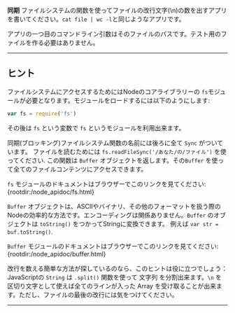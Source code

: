 **同期** ファイルシステムの関数を使ってファイルの改行文字(\n)の数を出すアプリを書いてください。`cat file | wc -l`と同じようなアプリです。

アプリの一つ目のコマンドライン引数はそのファイルのパスです。テスト用のファイルを作る必要はありません。

----------------------------------------------------------------------
## ヒント

ファイルシステムにアクセスするためにはNodeのコアライブラリーの `fs`モジュールが必要となります。モジュールをロードするには以下のようにします:

```js
var fs = require('fs')
```

その後は `fs` という変数で `fs` というモジュールを利用出来ます。

同期(ブロッキング)ファイルシステム関数の名前には後ろに全て `Sync` がついています。  ファイルを読むためには `fs.readFileSync('/あなた/の/ファイル')` を使ってください. この関数は `Buffer` オブジェクトを返します。その`Buffer` を使って全てのファイルコンテンツにアクセスできます。

`fs` モジュールのドキュメントはブラウザーでこのリンクを見てください:
  {rootdir:/node_apidoc/fs.html}

`Buffer` オブジェクトは、ASCIIやバイナリ、その他のフォーマットを扱う際の Nodeの効率的な方法です。エンコーディングは関係ありません。`Buffer` のオブジェクトは `toString()` をつかってStringに変換できます。 例えば `var str = buf.toString()`.

`Buffer` モジュールのドキュメントはブラウザーでこのリンクを見てください:
  {rootdir:/node_apidoc/buffer.html}

改行を数える簡単な方法が探しているのなら、このヒントは役に立つでしょう：  
JavaScriptの `String` は `.split()` 関数を使って 文字列 を分割出来ます。`\n` を区切り文字として使えば全てのラインが入った Array を受け取ることが出来ます。ただし、ファイルの最後の改行には気をつけてください。

----------------------------------------------------------------------
